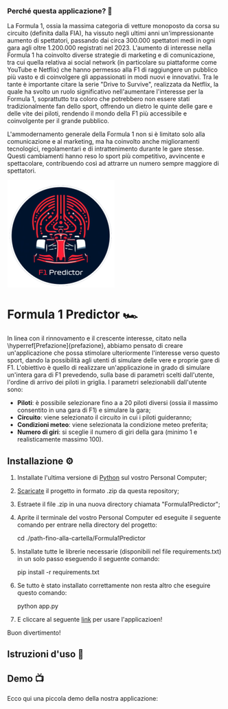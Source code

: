 

### Perché questa applicazione? 🤔
La Formula 1, ossia la massima categoria di vetture monoposto da corsa su circuito (definita dalla FIA), ha vissuto negli ultimi anni un'impressionante aumento di spettatori, passando dai circa 300.000 spettatori medi in ogni gara agli oltre 1.200.000 registrati nel 2023. L'aumento di interesse nella Formula 1 ha coinvolto diverse strategie di marketing e di comunicazione, tra cui quella relativa ai social network (in particolare su piattaforme come YouTube e Netflix) che hanno permesso alla F1 di raggiungere un pubblico più vasto e di coinvolgere gli appassionati in modi nuovi e innovativi. Tra le tante è importante citare la serie "Drive to Survive", realizzata da Netflix, la quale ha svolto un ruolo significativo nell'aumentare l'interesse per la Formula 1, soprattutto tra coloro che potrebbero non essere stati tradizionalmente fan dello sport, offrendo un dietro le quinte delle gare e delle vite dei piloti, rendendo il mondo della F1 più accessibile e coinvolgente per il grande pubblico. 

L'ammodernamento generale della Formula 1 non si è limitato solo alla comunicazione e al marketing, ma ha coinvolto anche miglioramenti tecnologici, regolamentari e di intrattenimento durante le gare stesse. Questi cambiamenti hanno reso lo sport più competitivo, avvincente e spettacolare, contribuendo così ad attrarre un numero sempre maggiore di spettatori.

<img src="Media/Logo.png" alt="Logo" width="250" height="250">

# Formula 1 Predictor 🏎️
In linea con il rinnovamento e il crescente interesse, citato nella \hyperref[Prefazione]{prefazione}, abbiamo pensato di creare un'applicazione che possa stimolare ulteriormente l'interesse verso questo sport, dando la possibilità agli utenti di simulare delle vere e proprie gare di F1. L'obiettivo è quello di realizzare un'applicazione in grado di simulare un'intera gara di F1 prevedendo, sulla base di parametri scelti dall'utente, l'ordine di arrivo dei piloti in griglia. I parametri selezionabili dall'utente sono:

- **Piloti**: è possibile selezionare fino a a 20 piloti diversi (ossia il massimo consentito in una gara di F1) e simulare la gara;
- **Circuito**: viene selezionato il circuito in cui i piloti guideranno;
- **Condizioni meteo**: viene selezionata la condizione meteo preferita;
- **Numero di giri**: si sceglie il numero di giri della gara (minimo 1 e realisticamente massimo 100).

## Installazione ⚙️
1. Installate l'ultima versione di [Python](https://www.python.org/) sul vostro Personal Computer;
2. [Scaricate](https://github.com/John-64/Formula-1-Predictor/archive/refs/heads/main.zip) il progetto in formato .zip da questa repository;
3. Estraete il file .zip in una nuova directory chiamata "Formula1Predictor";
4. Aprite il terminale del vostro Personal Computer ed eseguite il seguente comando per entrare nella directory del progetto: 

   cd ./path-fino-alla-cartella/Formula1Predictor
5. Installate tutte le librerie necessarie (disponibili nel file requirements.txt) in un solo passo eseguendo il seguente comando:

   pip install -r requirements.txt

6. Se tutto è stato installato correttamente non resta altro che eseguire questo comando:
   
   python app.py
   
8. E cliccare al seguente [link](http://127.0.0.1:5000/) per usare l'applicazioen!

Buon divertimento!
 
## Istruzioni d'uso 📖

## Demo 📺
Ecco qui una piccola demo della nostra applicazione:
